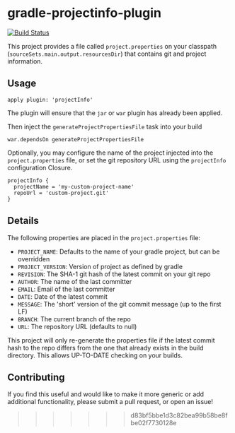 # gradle-projectinfo-plugin

[![Build Status](https://drone.io/github.com/ReadyTalk/gradle-plugins/status.png)](https://drone.io/github.com/ReadyTalk/gradle-plugins/latest)

This project provides a file called `project.properties` on your classpath (`sourceSets.main.output.resourcesDir`) that contains git and project information.

## Usage

    apply plugin: 'projectInfo'

The plugin will ensure that the `jar` or `war` plugin has already been applied.

Then inject the `generateProjectPropertiesFile` task into your build

    war.dependsOn generateProjectPropertiesFile

Optionally, you may configure the name of the project injected into the
`project.properties` file, or set the git repository URL using the `projectInfo`
configuration Closure.

    projectInfo {
      projectName = 'my-custom-project-name'
      repoUrl = 'custom-project.git'
    }

## Details

The following properties are placed in the `project.properties` file:

- `PROJECT_NAME`: Defaults to the name of your gradle project, but can be overridden
- `PROJECT_VERSION`: Version of project as defined by gradle
- `REVISION`: The SHA-1 git hash of the latest commit on your git repo
- `AUTHOR`: The name of the last committer
- `EMAIL`: Email of the last committer
- `DATE`: Date of the latest commit
- `MESSAGE`: The 'short' version of the git commit message (up to the first LF)
- `BRANCH`: The current branch of the repo
- `URL`: The repository URL (defaults to null)

This project will only re-generate the properties file if the latest commit hash to the repo differs from the one that already exists in the build directory.  This allows UP-TO-DATE checking on your builds.

## Contributing

If you find this useful and would like to make it more generic or add additional functionality, please submit a pull request, or open an issue!
>>>>>>> d83bf5bbe1d3c82bea99b58be8fbe02f7730128e
